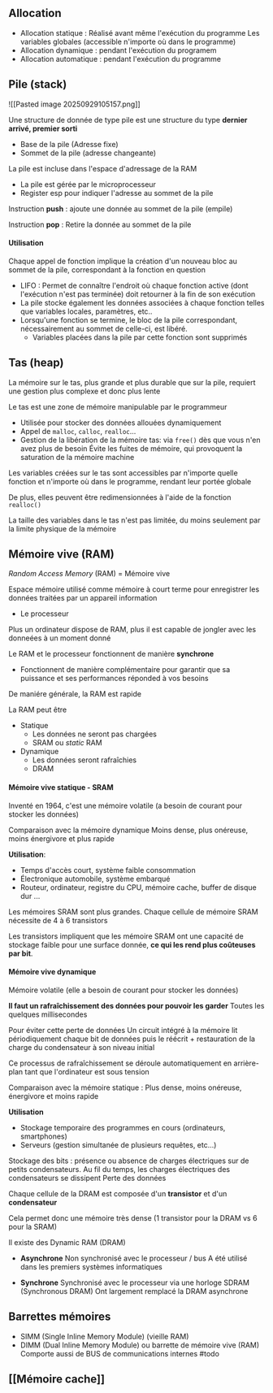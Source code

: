 
## Allocation

-  Allocation statique : Réalisé avant même l'exécution du programme
	Les variables globales (accessible n'importe où dans le programme)
-  Allocation dynamique : pendant l'exécution du programem
-  Allocation automatique : pendant l'exécution du programme

## Pile (stack)

![[Pasted image 20250929105157.png]]

Une structure de donnée de type pile est une structure du type **dernier arrivé, premier sorti**
-  Base de la pile (Adresse fixe)
-  Sommet de la pile (adresse changeante)

La pile est incluse dans l'espace d'adressage de la RAM
-  La pile est gérée par le microprocesseur
-  Register esp pour indiquer l'adresse au sommet de la pile

Instruction **push** : ajoute une donnée au sommet de la pile (empile)

Instruction **pop** : Retire la donnée au sommet de la pile

#### Utilisation

Chaque appel de fonction implique la création d'un nouveau bloc au sommet de la pile, correspondant à la fonction en question
-  LIFO : Permet de connaître l'endroit où chaque fonction active (dont l'exécution n'est pas terminée) doit retourner à la fin de son exécution
-  La pile stocke également les données associées à chaque fonction telles que variables locales, paramètres, etc..
-  Lorsqu'une fonction se termine, le bloc de la pile correspondant, nécessairement au sommet de celle-ci, est libéré.
	-  Variables placées dans la pile par cette fonction sont supprimés

## Tas (heap)

La mémoire sur le tas, plus grande et plus durable que sur la pile, requiert une gestion plus complexe et donc plus lente

Le tas est une zone de mémoire manipulable par le programmeur
-  Utilisée pour stocker des données allouées dynamiquement
-  Appel de `malloc`, `calloc`, `realloc`...
-  Gestion de la libération de la mémoire tas: via `free()` dès que vous n'en avez plus de besoin
	Évite les fuites de mémoire, qui provoquent la saturation de la mémoire machine

Les variables créées sur le tas sont accessibles par n'importe quelle fonction et n'importe où dans le programme, rendant leur portée globale

De plus, elles peuvent être redimensionnées à l'aide de la fonction `realloc()`

La taille des variables dans le tas n'est pas limitée, du moins seulement par la limite physique de la mémoire

## Mémoire vive (RAM)

*Random Access Memory* (RAM) = Mémoire vive

 Espace mémoire utilisé comme mémoire à court terme pour enregistrer les données traitées par un appareil information
 -  Le processeur

Plus un ordinateur dispose de RAM, plus il est capable de jongler avec les donneées à un moment donné

Le RAM et le processeur fonctionnent de manière **synchrone**
-  Fonctionnent de manière complémentaire pour garantir que sa puissance et ses performances réponded à vos besoins

De maniére générale, la RAM est rapide

La RAM peut être
-  Statique
	-  Les données ne seront pas chargées
	-  SRAM ou *static* RAM
-  Dynamique
	-  Les données seront rafraîchies
	-  DRAM

#### Mémoire vive statique - SRAM

Inventé en 1964, c'est une mémoire volatile (a besoin de courant pour stocker les données)

Comparaison avec la mémoire dynamique
	Moins dense, plus onéreuse, moins énergivore et plus rapide

**Utilisation**:
-  Temps d'accès court, système faible consommation
-  Électronique automobile, système embarqué
-  Routeur, ordinateur, registre du CPU, mémoire cache, buffer de disque dur ...

Les mémoires SRAM sont plus grandes. Chaque cellule de mémoire SRAM nécessite de 4 à 6 transistors

Les transistors impliquent que les mémoire SRAM ont une capacité de stockage faible pour une surface donnée, **ce qui les rend plus coûteuses par bit**.

#### Mémoire vive dynamique

Mémoire volatile (elle a besoin de courant pour stocker les données)

**Il faut un rafraîchissement des données pour pouvoir les garder**
	Toutes les quelques millisecondes

Pour éviter cette perte de données
	Un circuit intégré à la mémoire lit périodiquement chaque bit de données puis le réécrit
	+ restauration de la charge du condensateur à son niveau initial

Ce processus de rafraîchissement se déroule automatiquement en arrière-plan tant que l'ordinateur est sous tension

Comparaison avec la mémoire statique : 
	Plus dense, moins onéreuse, énergivore et moins rapide

**Utilisation**
-  Stockage temporaire des programmes en cours (ordinateurs, smartphones)
-  Serveurs (gestion simultanée de plusieurs requêtes, etc...)

Stockage des bits : présence ou absence de charges électriques sur de petits condensateurs. Au fil du temps, les charges électriques des condensateurs se dissipent
	Perte des données

Chaque cellule de la DRAM est composée d'un **transistor** et d'un **condensateur**

Cela permet donc une mémoire très dense (1 transistor pour la DRAM vs 6 pour la SRAM)

Il existe des Dynamic RAM (DRAM)

-  **Asynchrone**
	Non synchronisé avec le processeur / bus
	A été utilisé dans les premiers systèmes informatiques

-  **Synchrone**
	Synchronisé avec le processeur via une horloge
	SDRAM (Synchronous DRAM)
	Ont largement remplacé la DRAM asynchrone
## Barrettes mémoires

-  SIMM (Single Inline Memory Module) (vieille RAM)
-  DIMM (Dual Inline Memory Module) ou barrette de mémoire vive (RAM)
	Comporte aussi de BUS de communications internes
#todo 

## [[Mémoire cache]]
